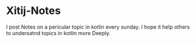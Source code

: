 # Xitij-Notes
I post Notes on a pericular topic in kotlin every sunday.
I hope it help others to undersatnd  topics in kotlin  more Deeply.
